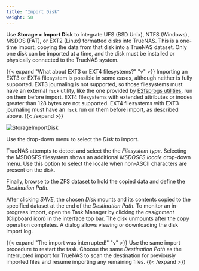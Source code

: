 ```yaml
---
title: "Import Disk"
weight: 50
---
```

 
Use **Storage > Import Disk** to integrate UFS (BSD Unix), NTFS (Windows), MSDOS (FAT), or EXT2 (Linux) formatted disks into TrueNAS.
This is a one-time import, copying the data from that disk into a TrueNAS dataset.
Only one disk can be imported at a time, and the disk must be installed or physically connected to the TrueNAS system.

{{< expand "What about EXT3 or EXT4 filesystems?" "v" >}}
Importing an EXT3 or EXT4 filesystem is possible in some cases, although neither is fully supported.
EXT3 journaling is not supported, so those filesystems must have an external `fsck` utility, like the one provided by [E2fsprogs utilities](http://e2fsprogs.sourceforge.net/), run on them before import.
EXT4 filesystems with extended attributes or inodes greater than 128 bytes are not supported.
EXT4 filesystems with EXT3 journaling must have an `fsck` run on them before import, as described above.
{{< /expand >}}

![StorageImportDisk](/images/CORE/12.0/StorageImportDisk.png "Import Disk Options")

Use the drop-down menu to select the *Disk* to import.

TrueNAS attempts to detect and select the the *Filesystem type*.
Selecting the MSDOSFS filesystem shows an additional *MSDOSFS locale* drop-down menu.
Use this option to select the locale when non-ASCII characters are present on the disk.

Finally, browse to the ZFS dataset to hold the copied data and define the *Destination Path*.

After clicking *SAVE*, the chosen *Disk* mounts and its contents copied to the specified dataset at the end of the *Destination Path*.
To monitor an in-progress import, open the Task Manager by clicking the <i class="material-icons" aria-hidden="true" title="Assignment">assignment</i> (Clipboard icon) in the interface top bar.
The disk unmounts after the copy operation completes.
A dialog allows viewing or downloading the disk import log.

{{< expand "The import was interrupted!" "v" >}}
Use the same import procedure to restart the task.
Choose the same *Destination Path* as the interrupted import for TrueNAS to scan the destination for previously imported files and resume importing any remaining files.
{{< /expand >}}

